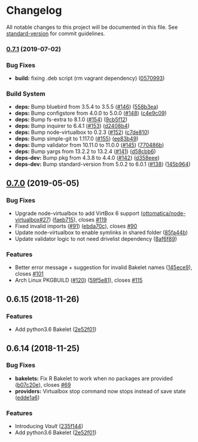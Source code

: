 # Changelog

All notable changes to this project will be documented in this file. See [standard-version](https://github.com/conventional-changelog/standard-version) for commit guidelines.

### [0.7.1](https://github.com/ottomatica/Baker/compare/v0.7.0...v0.7.1) (2019-07-02)


### Bug Fixes

* **build:** fixing .deb script (rm vagrant dependency) ([0570993](https://github.com/ottomatica/Baker/commit/0570993))


### Build System

* **deps:** Bump bluebird from 3.5.4 to 3.5.5 ([#146](https://github.com/ottomatica/Baker/issues/146)) ([558b3ea](https://github.com/ottomatica/Baker/commit/558b3ea))
* **deps:** Bump configstore from 4.0.0 to 5.0.0 ([#148](https://github.com/ottomatica/Baker/issues/148)) ([c4e9c09](https://github.com/ottomatica/Baker/commit/c4e9c09))
* **deps:** Bump fs-extra to 8.1.0 ([#154](https://github.com/ottomatica/Baker/issues/154)) ([9cb5f12](https://github.com/ottomatica/Baker/commit/9cb5f12))
* **deps:** Bump inquirer to 6.4.1 ([#153](https://github.com/ottomatica/Baker/issues/153)) ([d2408b4](https://github.com/ottomatica/Baker/commit/d2408b4))
* **deps:** Bump node-virtualbox to 0.2.3 ([#152](https://github.com/ottomatica/Baker/issues/152)) ([c7de810](https://github.com/ottomatica/Baker/commit/c7de810))
* **deps:** Bump simple-git to 1.117.0 ([#155](https://github.com/ottomatica/Baker/issues/155)) ([ee83b49](https://github.com/ottomatica/Baker/commit/ee83b49))
* **deps:** Bump validator from 10.11.0 to 11.0.0 ([#145](https://github.com/ottomatica/Baker/issues/145)) ([770486b](https://github.com/ottomatica/Baker/commit/770486b))
* **deps:** Bump yargs from 13.2.2 to 13.2.4 ([#141](https://github.com/ottomatica/Baker/issues/141)) ([d58cbb6](https://github.com/ottomatica/Baker/commit/d58cbb6))
* **deps-dev:** Bump pkg from 4.3.8 to 4.4.0 ([#142](https://github.com/ottomatica/Baker/issues/142)) ([d358eee](https://github.com/ottomatica/Baker/commit/d358eee))
* **deps-dev:** Bump standard-version from 5.0.2 to 6.0.1 ([#138](https://github.com/ottomatica/Baker/issues/138)) ([145b964](https://github.com/ottomatica/Baker/commit/145b964))



## [0.7.0](https://github.com/ottomatica/Baker/compare/v0.6.15...v0.7.0) (2019-05-05)


### Bug Fixes

* Upgrade node-virtualbox to add VirtBox 6 support ([ottomatica/node-virtualbox#27](https://github.com/ottomatica/node-virtualbox/pull/27)) ([faeb715](https://github.com/ottomatica/node-virtualbox/commit/faeb715f7a59b831511bedacb329f5c86d818d00)), closes [#119](https://github.com/ottomatica/Baker/issues/119)
* Fixed invalid imports ([#91](https://github.com/ottomatica/Baker/issues/91)) ([ebda70c](https://github.com/ottomatica/Baker/commit/ebda70c)), closes [#90](https://github.com/ottomatica/Baker/issues/90)
* Update node-virtualbox to enable symlinks in shared folder ([85fa44b](https://github.com/ottomatica/Baker/commit/85fa44b))
* Update validator logic to not need drivelist dependency ([8af6f89](https://github.com/ottomatica/Baker/commit/8af6f89))


### Features

* Better error message + suggestion for invalid Bakelet names ([145ece9](https://github.com/ottomatica/Baker/commit/145ece9)), closes [#101](https://github.com/ottomatica/Baker/issues/101)
* Arch Linux PKGBUILD ([#120](https://github.com/ottomatica/Baker/pull/120)) ([59f5e81](https://github.com/ottomatica/Baker/commit/59f5e81)), closes [#115](https://github.com/ottomatica/Baker/issues/115)


<a name="0.6.15"></a>
## 0.6.15 (2018-11-26)

### Features

* Add python3.6 Bakelet ([2e52f01](https://github.com/ottomatica/Baker/commit/2e52f01))

<a name="0.6.14"></a>
## 0.6.14 (2018-11-25)

### Bug Fixes

* **bakelets:** Fix R Bakelet to work when no packages are provided ([b07c20e](https://github.com/ottomatica/Baker/commit/b07c20e)), closes [#69](https://github.com/ottomatica/Baker/issues/69)
* **providers:** Virtualbox stop command now stops instead of save state ([edde1a6](https://github.com/ottomatica/Baker/commit/edde1a6))

### Features

* Introducing _Vault_ ([235f144](https://github.com/ottomatica/Baker/commit/235f144))
* Add python3.6 Bakelet ([2e52f01](https://github.com/ottomatica/Baker/commit/2e52f01))
